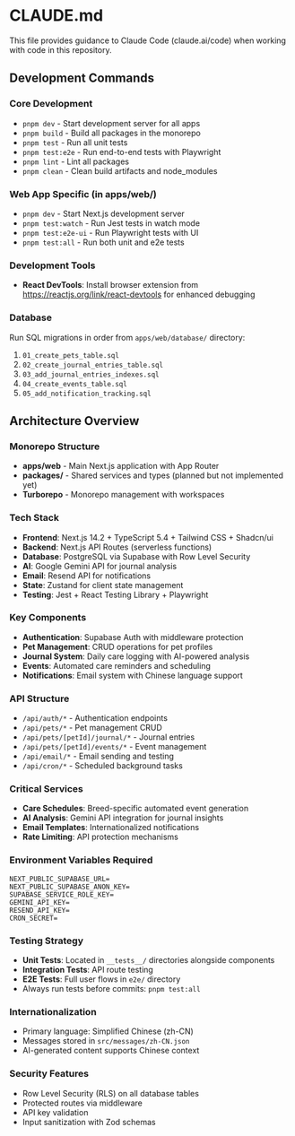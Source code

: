 # CLAUDE.md

This file provides guidance to Claude Code (claude.ai/code) when working with code in this repository.

## Development Commands

### Core Development
- `pnpm dev` - Start development server for all apps
- `pnpm build` - Build all packages in the monorepo
- `pnpm test` - Run all unit tests
- `pnpm test:e2e` - Run end-to-end tests with Playwright
- `pnpm lint` - Lint all packages
- `pnpm clean` - Clean build artifacts and node_modules

### Web App Specific (in apps/web/)
- `pnpm dev` - Start Next.js development server
- `pnpm test:watch` - Run Jest tests in watch mode
- `pnpm test:e2e-ui` - Run Playwright tests with UI
- `pnpm test:all` - Run both unit and e2e tests

### Development Tools
- **React DevTools**: Install browser extension from https://reactjs.org/link/react-devtools for enhanced debugging

### Database
Run SQL migrations in order from `apps/web/database/` directory:
1. `01_create_pets_table.sql`
2. `02_create_journal_entries_table.sql` 
3. `03_add_journal_entries_indexes.sql`
4. `04_create_events_table.sql`
5. `05_add_notification_tracking.sql`

## Architecture Overview

### Monorepo Structure
- **apps/web** - Main Next.js application with App Router
- **packages/** - Shared services and types (planned but not implemented yet)
- **Turborepo** - Monorepo management with workspaces

### Tech Stack
- **Frontend**: Next.js 14.2 + TypeScript 5.4 + Tailwind CSS + Shadcn/ui
- **Backend**: Next.js API Routes (serverless functions)
- **Database**: PostgreSQL via Supabase with Row Level Security
- **AI**: Google Gemini API for journal analysis
- **Email**: Resend API for notifications
- **State**: Zustand for client state management
- **Testing**: Jest + React Testing Library + Playwright

### Key Components
- **Authentication**: Supabase Auth with middleware protection
- **Pet Management**: CRUD operations for pet profiles
- **Journal System**: Daily care logging with AI-powered analysis
- **Events**: Automated care reminders and scheduling
- **Notifications**: Email system with Chinese language support

### API Structure
- `/api/auth/*` - Authentication endpoints
- `/api/pets/*` - Pet management CRUD
- `/api/pets/[petId]/journal/*` - Journal entries
- `/api/pets/[petId]/events/*` - Event management
- `/api/email/*` - Email sending and testing
- `/api/cron/*` - Scheduled background tasks

### Critical Services
- **Care Schedules**: Breed-specific automated event generation
- **AI Analysis**: Gemini API integration for journal insights
- **Email Templates**: Internationalized notifications
- **Rate Limiting**: API protection mechanisms

### Environment Variables Required
```
NEXT_PUBLIC_SUPABASE_URL=
NEXT_PUBLIC_SUPABASE_ANON_KEY=
SUPABASE_SERVICE_ROLE_KEY=
GEMINI_API_KEY=
RESEND_API_KEY=
CRON_SECRET=
```

### Testing Strategy
- **Unit Tests**: Located in `__tests__/` directories alongside components
- **Integration Tests**: API route testing
- **E2E Tests**: Full user flows in `e2e/` directory
- Always run tests before commits: `pnpm test:all`

### Internationalization
- Primary language: Simplified Chinese (zh-CN)
- Messages stored in `src/messages/zh-CN.json`
- AI-generated content supports Chinese context

### Security Features
- Row Level Security (RLS) on all database tables
- Protected routes via middleware
- API key validation
- Input sanitization with Zod schemas